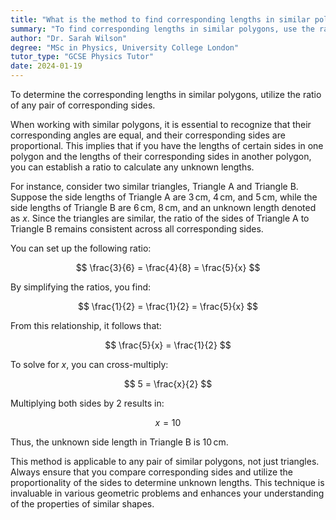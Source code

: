 ```yaml
---
title: "What is the method to find corresponding lengths in similar polygons?"
summary: "To find corresponding lengths in similar polygons, use the ratio of any pair of corresponding sides."
author: "Dr. Sarah Wilson"
degree: "MSc in Physics, University College London"
tutor_type: "GCSE Physics Tutor"
date: 2024-01-19
---
```


To determine the corresponding lengths in similar polygons, utilize the ratio of any pair of corresponding sides.

When working with similar polygons, it is essential to recognize that their corresponding angles are equal, and their corresponding sides are proportional. This implies that if you have the lengths of certain sides in one polygon and the lengths of their corresponding sides in another polygon, you can establish a ratio to calculate any unknown lengths.

For instance, consider two similar triangles, Triangle A and Triangle B. Suppose the side lengths of Triangle A are $3 \, \text{cm}$, $4 \, \text{cm}$, and $5 \, \text{cm}$, while the side lengths of Triangle B are $6 \, \text{cm}$, $8 \, \text{cm}$, and an unknown length denoted as $x$. Since the triangles are similar, the ratio of the sides of Triangle A to Triangle B remains consistent across all corresponding sides.

You can set up the following ratio:

$$ 
\frac{3}{6} = \frac{4}{8} = \frac{5}{x} 
$$

By simplifying the ratios, you find:

$$ 
\frac{1}{2} = \frac{1}{2} = \frac{5}{x} 
$$

From this relationship, it follows that:

$$ 
\frac{5}{x} = \frac{1}{2} 
$$

To solve for $x$, you can cross-multiply:

$$ 
5 = \frac{x}{2} 
$$

Multiplying both sides by $2$ results in:

$$ 
x = 10 
$$

Thus, the unknown side length in Triangle B is $10 \, \text{cm}$.

This method is applicable to any pair of similar polygons, not just triangles. Always ensure that you compare corresponding sides and utilize the proportionality of the sides to determine unknown lengths. This technique is invaluable in various geometric problems and enhances your understanding of the properties of similar shapes.
    